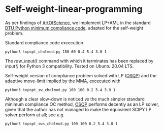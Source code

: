 # Self-weight-linear-programming

As per findings of [ArtOfScience](https://github.com/artofscience/SAOR), we implement LP+AML in the standard [DTU Python minimum compliance code](https://www.topopt.mek.dtu.dk/Apps-and-software/Topology-optimization-codes-written-in-Python), adapted for the self-weight problem.

Standard compliance code excecution

`python3 topopt_cholmod.py 180 60 0.4 5.4 3.0 1`

The *raw_input()* command with which it terminates has been replaced by *input()* for Python 3 compatibility. Tested on Ubuntu 20.04 LTS.

Self-weight version of compliance problem solved with LP ([OSQP](https://osqp.org/docs/index.html)) and the adaptive move-limit implied by the [MMA](https://people.kth.se/~krille/mmagcmma.pdf), excecuted with

`python3 topopt_sw_cholmod.py 100 100 0.2 5.4 3.0 1`

Although a clear slow-down is noticed *vs* the much simpler standard minimum compliance OC method, [OSQP](https://osqp.org/docs/index.html) performs decently as an LP solver, given that the author has not managed to make the equivalent SCIPY LP solver perform at all; see *e.g.* 

`python3 topopt_sws_cholmod.py 100 100 0.2 5.4 3.0 1`

